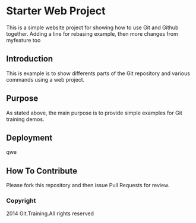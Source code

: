 # Starter Web Project

This is a simple website project for showing how to use Git and Github together.
Adding a line for rebasing example, then more changes from myfeature too
## Introduction

This is example is to show differents parts of the Git repository and various commands using a web project.

## Purpose

As stated above, the main purpose is to provide simple examples for Git training demos.

## Deployment

qwe

## How To Contribute

Please fork this repository and then issue Pull Requests for review.

### Copyright

2014 Git.Training.All rights reserved
